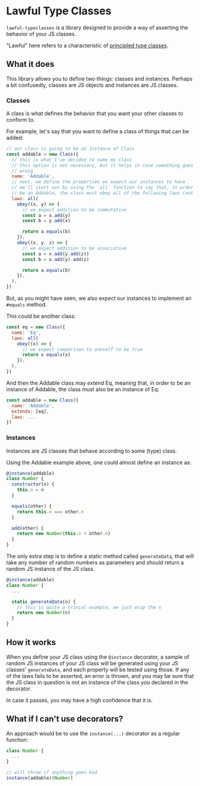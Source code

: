 # Lawful Type Classes

`lawful-typeclasses` is a library designed to provide a way of asserting
the behavior of your JS classes.

"Lawful" here refers to a characteristic of [principled type classes](https://degoes.net/articles/principled-typeclasses).

## What it does

This library allows you to define two things: classes and instances. Perhaps
a bit confusedly, classes are JS objects and instances are JS classes.

### Classes

A class is what defines the behavior that you want your other classes to
conform to.

For example, let's say that you want to define a class of things that can be
added:

```javascript
// our class is going to be an instance of Class
const addable = new Class({
  // this is what I've decided to name my class
  // this option is not necessary, but it helps in case something goes
  // wrong
  name: 'Addable',
  // next, we define the properties we expect our instances to have
  // we'll start out by using the `all` function to say that, in order to
  // be an Addable, the class must obey all of the following laws (not any)
  laws: all(
    obey((x, y) => {
      // we expect addition to be commutative
      const a = x.add(y)
      const b = y.add(x)

      return a.equals(b)
    }),
    obey((x, y, z) => {
      // we expect addition to be associative
      const a = x.add(y.add(z))
      const b = x.add(y).add(z)

      return a.equals(b)
    }),
  ),
})
```

But, as you might have seen, we also expect our instances to implement an `#equals` method.

This could be another class:

```javascript
const eq = new Class({
  name: 'Eq',
  laws: all(
    obey((x) => {
      // we expect comparison to oneself to be true
      return x.equals(x)
    }),
  ),
})
```

And then the Addable class may _extend_ Eq, meaning that, in order to be an
instance of Addable, the class must also be an instance of Eq:

```javascript
const addable = new Class({
  name: 'Addable',
  extends: [eq],
  laws: ...
})
```

### Instances

Instances are JS classes that behave according to some (type) class.

Using the Addable example above, one could almost define an instance as:

```javascript
@instance(addable)
class Number {
  constructor(n) {
    this.n = n
  }

  equals(other) {
    return this.n === other.n
  }

  add(other) {
    return new Number(this.n + other.n)
  }
}
```

The only extra step is to define a static method called `generateData`, that
will take any number of random numbers as parameters and should return a
random JS instance of the JS class.

```javascript
@instance(addable)
class Number {
  ...

  static generateData(n) {
    // this is quite a trivial example, we just wrap the n
    return new Number(n)
  }
}
```

## How it works

When you define your JS class using the `@instance` decorator, a sample of
random JS instances of your JS class will be generated using your JS classes'
`generateData`, and each property will be tested using those. If any of the
laws fails to be asserted, an error is thrown, and you may be sure that the
JS class in question is not an instance of the class you declared in the
decorator.

In case it passes, you may have a high confidence that it is.

## What if I can't use decorators?

An approach would be to use the `instance(...)` decorator as a regular
function:

```javascript
class Number {
  ...
}

// will throw if anything goes bad
instance(addable)(Number)
```
